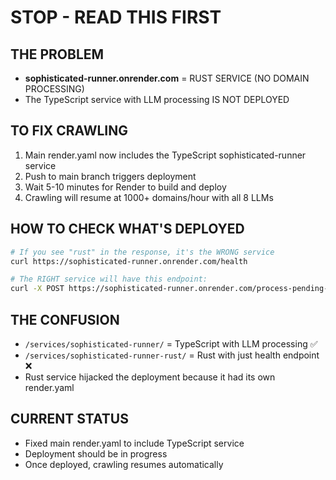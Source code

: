# STOP - READ THIS FIRST

## THE PROBLEM
- **sophisticated-runner.onrender.com** = RUST SERVICE (NO DOMAIN PROCESSING)
- The TypeScript service with LLM processing IS NOT DEPLOYED

## TO FIX CRAWLING
1. Main render.yaml now includes the TypeScript sophisticated-runner service
2. Push to main branch triggers deployment
3. Wait 5-10 minutes for Render to build and deploy
4. Crawling will resume at 1000+ domains/hour with all 8 LLMs

## HOW TO CHECK WHAT'S DEPLOYED
```bash
# If you see "rust" in the response, it's the WRONG service
curl https://sophisticated-runner.onrender.com/health

# The RIGHT service will have this endpoint:
curl -X POST https://sophisticated-runner.onrender.com/process-pending-domains
```

## THE CONFUSION
- `/services/sophisticated-runner/` = TypeScript with LLM processing ✅
- `/services/sophisticated-runner-rust/` = Rust with just health endpoint ❌
- Rust service hijacked the deployment because it had its own render.yaml

## CURRENT STATUS
- Fixed main render.yaml to include TypeScript service
- Deployment should be in progress
- Once deployed, crawling resumes automatically